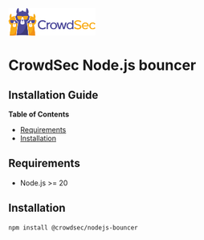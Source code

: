 ![CrowdSec Logo](images/logo_crowdsec.png)

# CrowdSec Node.js bouncer

## Installation Guide

**Table of Contents**

<!-- START doctoc generated TOC please keep comment here to allow auto update -->
<!-- DON'T EDIT THIS SECTION, INSTEAD RE-RUN doctoc TO UPDATE -->

-   [Requirements](#requirements)
-   [Installation](#installation)

<!-- END doctoc generated TOC please keep comment here to allow auto update -->

## Requirements

-   Node.js >= 20

## Installation

```bash
npm install @crowdsec/nodejs-bouncer
```
